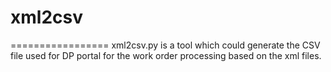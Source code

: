 # xml2csv
=================
xml2csv.py is a tool which could generate the CSV file used for DP portal for the work order processing based on the xml files.
